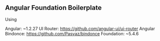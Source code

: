 ## Angular Foundation Boilerplate

Using 

Angular: ~1.2.27
UI Router: https://github.com/angular-ui/ui-router
Angular Bindonce: https://github.com/Pasvaz/bindonce
Foundation: ~5.4.6
